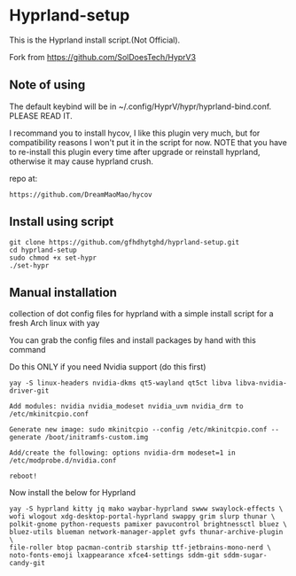 # Hyprland-setup

This is the Hyprland install script.(Not Official). 

Fork from https://github.com/SolDoesTech/HyprV3

## Note of using
The default keybind will be in ~/.config/HyprV/hypr/hyprland-bind.conf.
PLEASE READ IT.

I recommand you to install hycov, I like this plugin very much, but for compatibility reasons I won't put it in the script for now.
NOTE that you have to re-install this plugin every time after upgrade or reinstall hyprland, otherwise it may cause hyprland crush.

repo at:
```
https://github.com/DreamMaoMao/hycov
```

## Install using script

```
git clone https://github.com/gfhdhytghd/hyprland-setup.git
cd hyprland-setup
sudo chmod +x set-hypr
./set-hypr
```

## Manual installation

collection of dot config files for hyprland with a simple install script for a fresh Arch linux with yay

You can grab the config files and install packages by hand with this command

Do this ONLY if you need Nvidia support (do this first)
```
yay -S linux-headers nvidia-dkms qt5-wayland qt5ct libva libva-nvidia-driver-git

Add modules: nvidia nvidia_modeset nvidia_uvm nvidia_drm to /etc/mkinitcpio.conf

Generate new image: sudo mkinitcpio --config /etc/mkinitcpio.conf --generate /boot/initramfs-custom.img

Add/create the following: options nvidia-drm modeset=1 in /etc/modprobe.d/nvidia.conf

reboot!
```

Now install the below for Hyprland

```
yay -S hyprland kitty jq mako waybar-hyprland swww swaylock-effects \
wofi wlogout xdg-desktop-portal-hyprland swappy grim slurp thunar \
polkit-gnome python-requests pamixer pavucontrol brightnessctl bluez \
bluez-utils blueman network-manager-applet gvfs thunar-archive-plugin \
file-roller btop pacman-contrib starship ttf-jetbrains-mono-nerd \
noto-fonts-emoji lxappearance xfce4-settings sddm-git sddm-sugar-candy-git 
```
